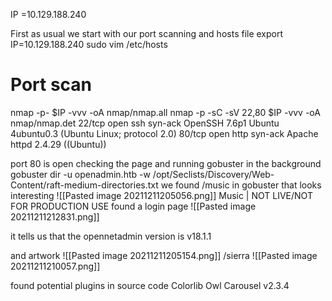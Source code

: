 IP =10.129.188.240

First as usual we start with our port scanning and hosts file
export IP=10.129.188.240 
sudo vim /etc/hosts
# Port scan 
nmap -p- $IP -vvv -oA nmap/nmap.all
nmap -p -sC -sV 22,80 $IP -vvv -oA nmap/nmap.det
22/tcp open  ssh     syn-ack OpenSSH 7.6p1 Ubuntu 4ubuntu0.3 (Ubuntu Linux; protocol 2.0)
80/tcp open  http    syn-ack Apache httpd 2.4.29 ((Ubuntu))



port 80 is open 
checking the page 
and running gobuster in the background
gobuster dir -u openadmin.htb -w /opt/Seclists/Discovery/Web-Content/raft-medium-directories.txt 
we found /music in gobuster that looks interesting
![[Pasted image 20211211205056.png]]
Music | NOT LIVE/NOT FOR PRODUCTION USE
found a login page 
![[Pasted image 20211211212831.png]]

it tells us that  the opennetadmin version is v18.1.1

and artwork
![[Pasted image 20211211205154.png]]
/sierra
![[Pasted image 20211211210057.png]]

found potential plugins in source code
Colorlib
Owl Carousel v2.3.4